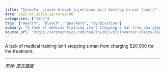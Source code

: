 ```yaml
---
title: "Inventor claims bleach injections will destroy cancer tumors"
date: 2025-07-25T15:28:43+08:00
categories: ["tech"]
tags: ["Health", "bleach", "quackery", "syndication"]
summary: "A lack of medical training isn't stopping a man from charging $20,000 for the treatment."
source_url: "https://arstechnica.com/health/2025/07/inventor-claims-bleach-injections-will-destroy-cancer-tumors/"
---
```


A lack of medical training isn't stopping a man from charging $20,000 for the treatment.

---

*来源: [原文链接](https://arstechnica.com/health/2025/07/inventor-claims-bleach-injections-will-destroy-cancer-tumors/)*

